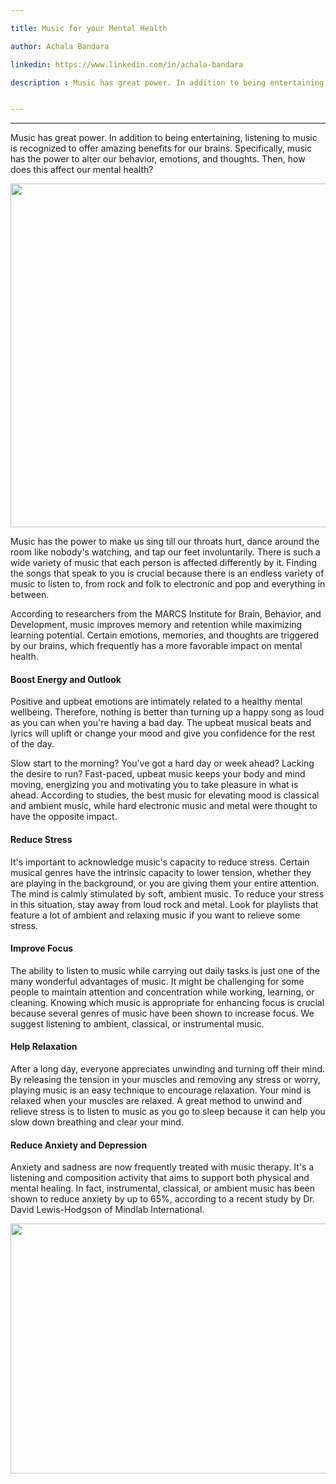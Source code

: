 ```yaml
---

title: Music for your Mental Health

author: Achala Bandara

linkedin: https://www.linkedin.com/in/achala-bandara 

description : Music has great power. In addition to being entertaining, listening to music is recognized to offer amazing benefits for our brains. Specifically, music has the power to alter our behavior, emotions, and thoughts. Then, how does this affect our mental health?


---
```

___

Music has great power. In addition to being entertaining, listening to music is recognized to offer amazing benefits for our brains. Specifically, music has the power to alter our behavior, emotions, and thoughts. Then, how does this affect our mental health?


<img src="/img/ab_1_2022_06_30.jpg " height="550_pixels" width="940_pixels" />


Music has the power to make us sing till our throats hurt, dance around the room like nobody's watching, and tap our feet involuntarily. There is such a wide variety of music that each person is affected differently by it. Finding the songs that speak to you is crucial because there is an endless variety of music to listen to, from rock and folk to electronic and pop and everything in between.


According to researchers from the MARCS Institute for Brain, Behavior, and Development, music improves memory and retention while maximizing learning potential. Certain emotions, memories, and thoughts are triggered by our brains, which frequently has a more favorable impact on mental health. 


#### **Boost Energy and Outlook**


Positive and upbeat emotions are intimately related to a healthy mental wellbeing. Therefore, nothing is better than turning up a happy song as loud as you can when you're having a bad day. The upbeat musical beats and lyrics will uplift or change your mood and give you confidence for the rest of the day. 


Slow start to the morning? You've got a hard day or week ahead? Lacking the desire to run? Fast-paced, upbeat music keeps your body and mind moving, energizing you and motivating you to take pleasure in what is ahead. According to studies, the best music for elevating mood is classical and ambient music, while hard electronic music and metal were thought to have the opposite impact.


#### **Reduce Stress**



It's important to acknowledge music's capacity to reduce stress. Certain musical genres have the intrinsic capacity to lower tension, whether they are playing in the background, or you are giving them your entire attention. The mind is calmly stimulated by soft, ambient music. To reduce your stress in this situation, stay away from loud rock and metal. Look for playlists that feature a lot of ambient and relaxing music if you want to relieve some stress.


#### **Improve Focus**


The ability to listen to music while carrying out daily tasks is just one of the many wonderful advantages of music. It might be challenging for some people to maintain attention and concentration while working, learning, or cleaning. Knowing which music is appropriate for enhancing focus is crucial because several genres of music have been shown to increase focus. We suggest listening to ambient, classical, or instrumental music.


#### **Help Relaxation**


After a long day, everyone appreciates unwinding and turning off their mind. By releasing the tension in your muscles and removing any stress or worry, playing music is an easy technique to encourage relaxation. Your mind is relaxed when your muscles are relaxed. A great method to unwind and relieve stress is to listen to music as you go to sleep because it can help you slow down breathing and clear your mind.



#### **Reduce Anxiety and Depression**


Anxiety and sadness are now frequently treated with music therapy. It's a listening and composition activity that aims to support both physical and mental healing. In fact, instrumental, classical, or ambient music has been shown to reduce anxiety by up to 65%, according to a recent study by Dr. David Lewis-Hodgson of Mindlab International.


<img src="/img/ab_2_2022_06_30.jpg" height="400_pixels" width="600_pixels" />


